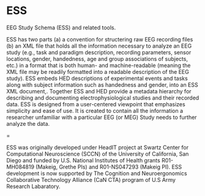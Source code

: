 ESS
===

EEG Study Schema (ESS) and related tools.

ESS has two parts (a) a convention for structering raw EEG recording files (b) an XML file that holds all the information necessary to analyze an EEG study (e.g., task and paradigm description, recording parameters, sensor locations, gender, handedness, age and group associations of subjects, etc.) in a format that is both human- and machine-readable (meaning the XML file may be readily formatted into a readable description of the EEG study). ESS embeds HED descriptions of experimental events and tasks along with subject information such as handedness and gender, into an ESS XML document,. Together ESS and HED provide a metadata hierarchy for describing and documenting electrophysiological studies and their recorded data. ESS is designed from a user-centered viewpoint that emphasizes simplicity and ease of use. It is created to contain all the information a researcher unfamiliar with a particular EEG (or MEG) Study needs to further analyze the data. 

=

ESS was originally developed under HeadIT project at Swartz Center for Computational Neuroscience (SCCN) of the University of California, San Diego and funded by U.S. National Institutes of Health grants R01-MH084819 (Makeig, Grethe PIs) and R01-NS047293 (Makeig PI). ESS development is now supported by The Cognition and Neuroergonomics Collaborative Technology Alliance (CaN CTA) program of U.S Army Research Labaratory.
